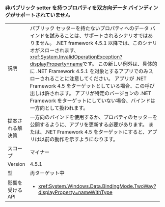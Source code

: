 ### <a name="two-way-data-binding-to-a-property-with-a-non-public-setter-is-not-supported"></a>非パブリック setter を持つプロパティを双方向データ バインディングがサポートされていません

|   |   |
|---|---|
|説明|パブリック セッターを持たないプロパティへのデータ バインドを試みることは、サポートされるシナリオではありません。 .NET framework 4.5.1 以降では、このシナリオがスローされます、<xref:System.InvalidOperationException?displayProperty=name>です。 この新しい例外は、具体的に .NET Framework 4.5.1 を対象とするアプリでのみスローされることに注意してください。 アプリが .NET Framework 4.5 をターゲットとしている場合、この呼び出しは許されます。 アプリが特定のバージョンの .NET Framework をターゲットにしていない場合、バインドは一方向として扱われます。|
|提案される解決策|一方向のバインドを使用するか、プロパティのセッターを公開するように、アプリを更新する必要があります。 または、.NET Framework 4.5 をターゲットにすると、アプリは以前の動作を示すようになります。|
|スコープ|マイナー|
|Version|4.5.1|
|型|再ターゲット中|
|影響を受ける API|<ul><li><xref:System.Windows.Data.BindingMode.TwoWay?displayProperty=nameWithType></li></ul>|

